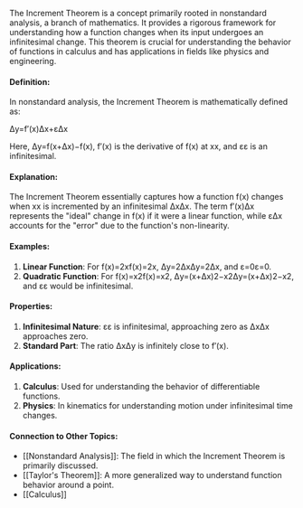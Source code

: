 The Increment Theorem is a concept primarily rooted in nonstandard analysis, a branch of mathematics. It provides a rigorous framework for understanding how a function changes when its input undergoes an infinitesimal change. This theorem is crucial for understanding the behavior of functions in calculus and has applications in fields like physics and engineering.

#### Definition:

In nonstandard analysis, the Increment Theorem is mathematically defined as:

Δy=f′(x)Δx+εΔx

Here, Δy=f(x+Δx)−f(x), f′(x) is the derivative of f(x) at xx, and εε is an infinitesimal.

#### Explanation:

The Increment Theorem essentially captures how a function f(x) changes when xx is incremented by an infinitesimal ΔxΔx. The term f′(x)Δx represents the "ideal" change in f(x) if it were a linear function, while εΔx accounts for the "error" due to the function's non-linearity.

#### Examples:

1. **Linear Function**: For f(x)=2xf(x)=2x, Δy=2ΔxΔy=2Δx, and ε=0ε=0.
2. **Quadratic Function**: For f(x)=x2f(x)=x2, Δy=(x+Δx)2−x2Δy=(x+Δx)2−x2, and εε would be infinitesimal.

#### Properties:

1. **Infinitesimal Nature**: εε is infinitesimal, approaching zero as ΔxΔx approaches zero.
2. **Standard Part**: The ratio ΔxΔy​ is infinitely close to f′(x).

#### Applications:

1. **Calculus**: Used for understanding the behavior of differentiable functions.
2. **Physics**: In kinematics for understanding motion under infinitesimal time changes.

#### Connection to Other Topics:

- [[Nonstandard Analysis]]: The field in which the Increment Theorem is primarily discussed.
- [[Taylor's Theorem]]: A more generalized way to understand function behavior around a point.
- [[Calculus]]